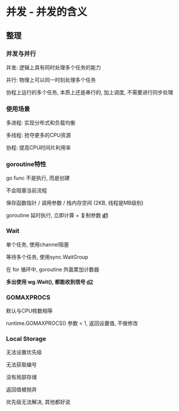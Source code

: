 # 并发 - 并发的含义

## 整理

### 并发与并行

并发: 逻辑上具有同时处理多个任务的能力

并行: 物理上可以同一时刻处理多个任务

协程上运行的多个任务, 本质上还是串行的, 加上调度, 不需要进行同步处理

### 使用场景

多进程: 实现分布式和负载均衡

多线程: 抢夺更多的CPU资源

协程: 提高CPU时间片利用率

### goroutine特性

go func 不是执行, 而是创建

不会阻塞当前流程

保存函数指针 / 调用参数 / 栈内存空间 (2KB, 线程是MB级别)

goroutine 延时执行, 立即计算 + 复制参数 **[d1]()**

### Wait

单个任务, 使用channel阻塞

等待多个任务, 使用sync.WaitGroup

在 for 循环中, goroutine 外面累加计数器

**多出使用 wg.Wait(), 都能收到信号 [d2]()**

### GOMAXPROCS

默认与CPU核数相等

runtime.GOMAXPROCS() 参数 < 1, 返回设置值, 不做修改

### Local Storage

无法设置优先级

无法获取编号

没有局部存储

返回值被抛弃

优先级无法解决, 其他都好说
